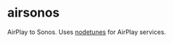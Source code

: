 airsonos
========

AirPlay to Sonos. Uses [nodetunes](https://github.com/stephencwan/nodetunes) for AirPlay services.
